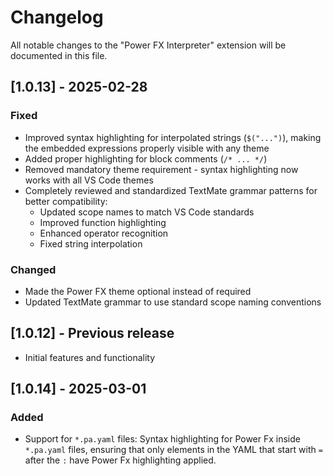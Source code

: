 # Changelog

All notable changes to the "Power FX Interpreter" extension will be documented in this file.

## [1.0.13] - 2025-02-28

### Fixed
- Improved syntax highlighting for interpolated strings (`$("...")`), making the embedded expressions properly visible with any theme
- Added proper highlighting for block comments (`/* ... */`)
- Removed mandatory theme requirement - syntax highlighting now works with all VS Code themes
- Completely reviewed and standardized TextMate grammar patterns for better compatibility:
  - Updated scope names to match VS Code standards
  - Improved function highlighting
  - Enhanced operator recognition
  - Fixed string interpolation

### Changed
- Made the Power FX theme optional instead of required
- Updated TextMate grammar to use standard scope naming conventions

## [1.0.12] - Previous release

- Initial features and functionality

## [1.0.14] - 2025-03-01

### Added
- Support for `*.pa.yaml` files: Syntax highlighting for Power Fx inside `*.pa.yaml` files, ensuring that only elements in the YAML that start with `=` after the `:` have Power Fx highlighting applied.
